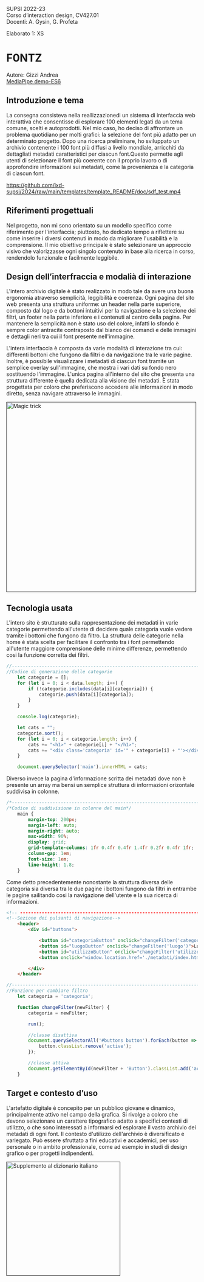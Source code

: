 SUPSI 2022-23  
Corso d’interaction design, CV427.01  
Docenti: A. Gysin, G. Profeta  

Elaborato 1: XS

# F0NTZ
Autore: Gizzi Andrea  
[MediaPipe demo-ES6](https://andrea-gizzi.github.io/F0NTZ/)


## Introduzione e tema
La consegna consisteva nella reallizzazionedi un sistema di interfaccia web interattiva che consentisse di esplorare 100 elementi legati da un tema comune, scelti e autoprodotti. Nel mio caso, ho deciso di affrontare un problema quotidiano per molti grafici: la selezione del font più adatto per un determinato progetto. Dopo una ricerca preliminare, ho sviluppato un archivio contenente i 100 font più diffusi a livello mondiale, arricchiti da dettagliati metadati caratteristici per ciascun font.Questo permette agli utenti di selezionare il font più coerente con il proprio lavoro o di approfondire informazioni sui metadati, come la provenienza e la categoria di ciascun font.

https://github.com/ixd-supsi/2024/raw/main/templates/template_README/doc/sdf_test.mp4

## Riferimenti progettuali
Nel progetto, non mi sono orientato su un modello specifico come riferimento per l'interfaccia; piuttosto, ho dedicato tempo a riflettere su come inserire i diversi contenuti in modo da migliorare l'usabilità e la comprensione.
Il mio obiettivo principale è stato selezionare un approccio visivo che valorizzasse ogni singolo contenuto in base alla ricerca in corso, rendendolo funzionale e facilmente leggibile.


## Design dell’interfraccia e modalià di interazione
L'intero archivio digitale è stato realizzato in modo tale da avere una buona ergonomia atraverso semplicità, leggibilità e coerenza. Ogni pagina del sito web presenta una struttura uniforme: un header nella parte superiore, composto dal logo e da bottoni intuitivi per la navigazione e la selezione dei filtri, un footer nella parte inferiore e i contenuti al centro della pagina.
Per mantenere la semplicità non è stato uso del colore, infatti lo sfondo è sempre color antracite contraposto dal bianco dei comandi e delle immagini e dettagli neri tra cui il font presente nell'immagine.  

L'intera interfaccia è composta da varie modalità di interazione tra cui: differenti bottoni che fungono da filtri o da navigazione tra le varie pagine. Inoltre, è possibile visualizzare i metadati di ciascun font tramite un semplice overlay sull'immagine, che mostra i vari dati su fondo nero sostituendo l'immagine.
L'unica pagina all'interno del sito che presenta una struttura differente è quella dedicata alla visione dei metadati. È stata progettata per coloro che preferiscono accedere alle informazioni in modo diretto, senza navigare attraverso le immagini.

[<img src="doc/cards.gif" width="500" alt="Magic trick">]()


## Tecnologia usata
L'intero sito è strutturato sulla rappresentazione dei metadati in varie categorie permettendo all'utente di decidere quale categoria vuole vedere tramite i bottoni che fungono da filtro. La struttura delle categorie nella home è stata scelta per facilitare il confronto tra i font permettendo all'utente maggiore comprensione delle minime differenze, permettendo cosi la funzione corretta dei filtri.  
```JavaScript
//-----------------------------------------------------------------------------------------------------------------------------------
//Codice di generazione delle categorie
    let categorie = [];
    for (let i = 0; i < data.length; i++) {
        if (!categorie.includes(data[i][categoria])) {
            categorie.push(data[i][categoria]);
        }
    }

    console.log(categorie);

    let cats = "";
    categorie.sort();
    for (let i = 0; i < categorie.length; i++) {
        cats += "<h1>" + categorie[i] + "</h1>";
        cats += "<div class='categoria' id='" + categorie[i] + "'></div>";
    }

    document.querySelector('main').innerHTML = cats;
```
Diverso invece la pagina d'informazione scritta dei metadati dove non è presente un array ma bensi un semplice struttura di informazioni orizontale suddivisa in colonne.  
```Css
/*-----------------------------------------------------------------------------------------------------------------------------------*/
/*Codice di suddivisione in colonne del main*/
	main {
		margin-top: 200px;
		margin-left: auto;
		margin-right: auto;
		max-width: 90%;
		display: grid;
		grid-template-columns: 1fr 0.4fr 0.4fr 1.4fr 0.2fr 0.4fr 1fr;
		column-gap: 1em;
		font-size: 1em;
		line-height: 1.8;
	}
```

Come detto precedentemente nonostante la struttura diversa delle categoria sia diversa tra le due pagine i bottoni fungono da filtri in entrambe le pagine sailitando cosi la navigazione dell'utente e la sua ricerca di informazioni.  
```html
<!-- --------------------------------------------------------------------------------------------------------------------------------- -->
<!--Sezione dei pulsanti di navigazione-->
	<header>
		<div id="buttons">

			<button id="categoriaButton" onclick="changeFilter('categoria')">Categoria</button>
			<button id="luogoButton" onclick="changeFilter('luogo')">Luogo</button>
			<button id="utilizzoButton" onclick="changeFilter('utilizzo')">Utilizzo</button>
			<button onclick="window.location.href='./metadati/index.html'">METADATI</button>

		</div>
    </header>
```  
```JavaScript
//-----------------------------------------------------------------------------------------------------------------------------------
//Funzione per cambiare filtro
    let categoria = 'categoria';

    function changeFilter(newFilter) {
        categoria = newFilter;

        run();

        //classe disattiva
        document.querySelectorAll('#buttons button').forEach(button => {
            button.classList.remove('active');
        });

        //classe attiva
        document.getElementById(newFilter + 'Button').classList.add('active');
    }
```


## Target e contesto d’uso
L'artefatto digitale è concepito per un pubblico giovane e dinamico, principalmente attivo nel campo della grafica. Si rivolge a coloro che devono selezionare un carattere tipografico adatto a specifici contesti di utilizzo, o che sono interessati a informarsi ed esplorare il vasto archivio dei metadati di ogni font.
Il contesto d'utilizzo dell'archivio è diversificato e variegato. Può essere sfruttato a fini educativi e accademici, per uso personale o in ambito professionale, come ad esempio in studi di design grafico o per progetti indipendenti.

[<img src="doc/munari.jpg" width="300" alt="Supplemento al dizionario italiano">]()